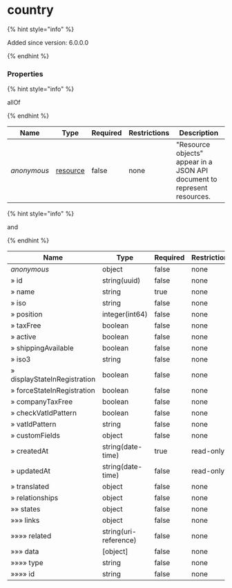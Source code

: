 
# country

{% hint style="info" %}

Added since version: 6.0.0.0

{% endhint %}

### Properties

{% hint style="info" %}

allOf

{% endhint %}

|Name|Type|Required|Restrictions|Description|
|---|---|---|---|---|
|*anonymous*|[resource](/schema/resource)|false|none|"Resource objects" appear in a JSON API document to represent resources.|

{% hint style="info" %}

and

{% endhint %}

|Name|Type|Required|Restrictions|Description|
|---|---|---|---|---|
|*anonymous*|object|false|none|none|
|» id|string(uuid)|false|none|none|
|» name|string|true|none|none|
|» iso|string|false|none|none|
|» position|integer(int64)|false|none|none|
|» taxFree|boolean|false|none|none|
|» active|boolean|false|none|none|
|» shippingAvailable|boolean|false|none|none|
|» iso3|string|false|none|none|
|» displayStateInRegistration|boolean|false|none|none|
|» forceStateInRegistration|boolean|false|none|none|
|» companyTaxFree|boolean|false|none|none|
|» checkVatIdPattern|boolean|false|none|none|
|» vatIdPattern|string|false|none|none|
|» customFields|object|false|none|none|
|» createdAt|string(date-time)|true|read-only|none|
|» updatedAt|string(date-time)|false|read-only|none|
|» translated|object|false|none|none|
|» relationships|object|false|none|none|
|»» states|object|false|none|none|
|»»» links|object|false|none|none|
|»»»» related|string(uri-reference)|false|none|none|
|»»» data|[object]|false|none|none|
|»»»» type|string|false|none|none|
|»»»» id|string|false|none|none|
